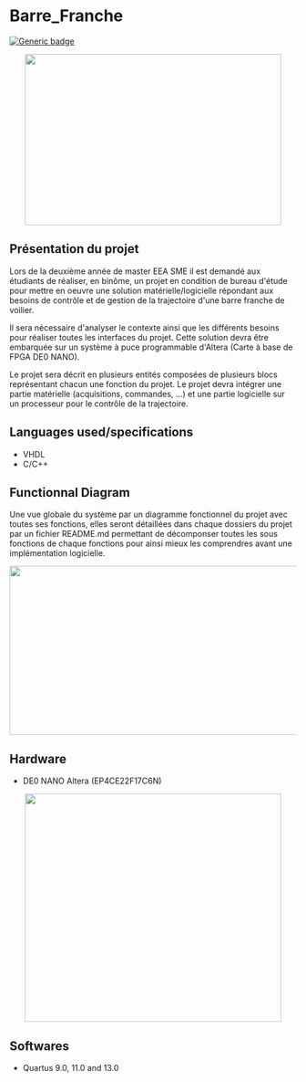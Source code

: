 # Barre_Franche
[![Generic badge](https://img.shields.io/badge/Release-v1.0-<COLOR>.svg)](https://github.com/Plala31/Barre_Franche.git/releases) 

<p align="center">
  <img src="http://societedesauvetage.org/wp-content/uploads/2017/01/Voilier900X600.jpg" width="450px" height="300px"/></p>

## Présentation du projet

Lors de la deuxième année de master EEA SME il est demandé aux étudiants de réaliser, en binôme, un projet en condition de bureau d'étude pour mettre en oeuvre une solution matérielle/logicielle répondant aux besoins de contrôle et de gestion de la trajectoire d'une barre franche de voilier.

Il sera nécessaire d'analyser le contexte ainsi que les différents besoins pour réaliser toutes les interfaces du projet. Cette solution devra être embarquée sur un système à puce programmable d'Altera (Carte à base de FPGA DE0 NANO).

Le projet sera décrit en plusieurs entités composées de plusieurs blocs représentant chacun une fonction du projet. Le projet devra intégrer une partie matérielle (acquisitions, commandes, ...) et une partie logicielle sur un processeur pour le contrôle de la trajectoire.

## Languages used/specifications

+   VHDL
+   C/C++

## Functionnal Diagram
Une vue globale du système par un diagramme fonctionnel du projet avec toutes ses fonctions, elles seront détaillées dans chaque dossiers du projet par un fichier README.md permettant de décomponser toutes les sous fonctions de chaque fonctions pour ainsi mieux les comprendres avant une implémentation logicielle.
  
<p align="center">
  <img src="https://image.noelshack.com/fichiers/2019/37/4/1568325538-bloc.png" width="548px" height="296px"/></p>

## Hardware

+   DE0 NANO Altera (EP4CE22F17C6N)

<p align="center">
  <img src="https://market.samm.com/de0-nano-en-fpga-terasic-1501-59-B.png" width="450px" height="400px"/></p>

## Softwares

+   Quartus 9.0, 11.0 and 13.0